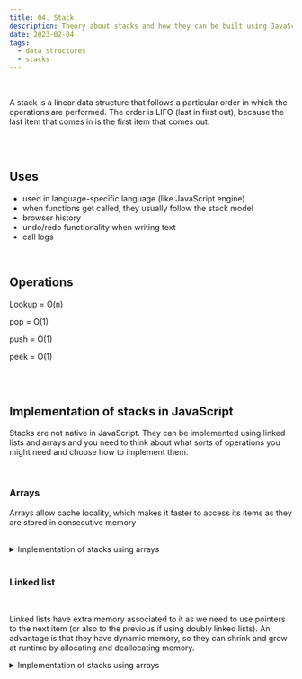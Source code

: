 ```yaml
---
title: 04. Stack
description: Theory about stacks and how they can be built using JavaScript
date: 2023-02-04
tags:
  - data structures
  - stacks
---
```


<br />

A stack is a linear data structure that follows a particular order in which the operations are performed.
The order is LIFO (last in first out), because the last item that comes in is the first item that comes out.

<br />
<br />

## Uses

- used in language-specific language (like JavaScript engine)
- when functions get called, they usually follow the stack model
- browser history
- undo/redo functionality when writing text
- call logs

<br />

## Operations

Lookup = O(n)

pop = O(1)

push = O(1)

peek = O(1)

<br />
<br />

## Implementation of stacks in JavaScript

Stacks are not native in JavaScript. They can be implemented using linked lists and arrays and you need to think about what sorts of operations you might need and choose how to implement them.

<br />

### Arrays

Arrays allow cache locality, which makes it faster to access its items as they are stored in consecutive memory

<br />

<details>
  <summary>Implementation of stacks using arrays</summary>

```js
class Stack {
  constructor() {
    this.array = [];
  }
  peek() {
    return this.array[this.array.length - 1];
  }
  push(value) {
    this.array.push(value);
    return this;
  }
  pop() {
    this.array.pop();
    return this;
  }
  //isEmpty
}

const myStack = new Stack();
myStack.push("google");
myStack.peek();
myStack.push("udemy");
myStack.push("discord");
myStack.pop();

console.log(myStack);
```

</details>

<br />

### Linked list

<br />

Linked lists have extra memory associated to it as we need to use pointers to the next item (or also to the previous if using doubly linked lists).
An advantage is that they have dynamic memory, so they can shrink and grow at runtime by allocating and deallocating memory.

<details>
  <summary>Implementation of stacks using arrays</summary>

```js
class Node {
  constructor(value) {
    this.value = value;
    this.next = null;
  }
}

class Stack {
  constructor() {
    this.top = null;
    this.bottom = null;
    this.length = 0;
  }
  peek() {
    return this.top;
  }
  push(value) {
    const newNode = new Node(value);
    if (this.length === 0) {
      this.top = newNode;
      this.bottom = newNode;
    } else {
      const holdingPointer = this.top;
      this.top = newNode;
      this.top.next = holdingPointer;
    }
    this.length += 1;
    return this;
  }
  pop() {
    if (!this.top) return null;
    if (this.top === this.bottom) {
      this.bottom = null;
    }
    const holdingPointer = this.top;
    this.top = this.top.next;
    this.length--;
    return this;
  }
  //isEmpty
}

const myStack = new Stack();
myStack.push("google");
myStack.peek();
myStack.push("udemy");
myStack.push("discord");
myStack.pop();

console.log(myStack);

//Discord
//Udemy
//google
```

</details>
